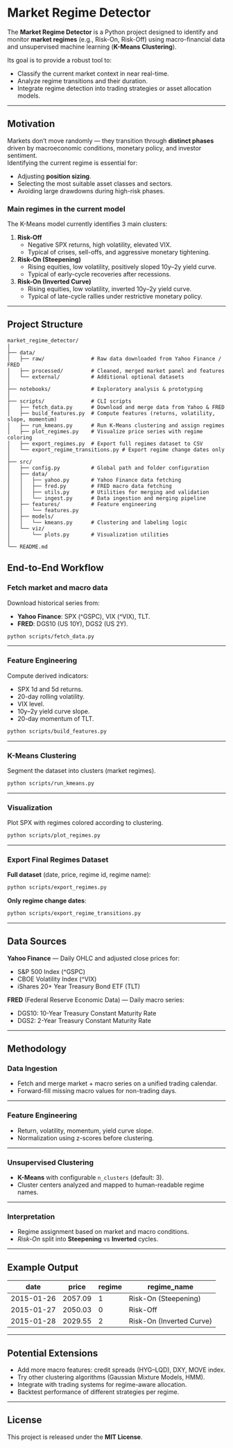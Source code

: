 #  Market Regime Detector

The **Market Regime Detector** is a Python project designed to identify and monitor **market regimes** (e.g., Risk-On, Risk-Off) using macro-financial data and unsupervised machine learning (**K-Means Clustering**).

Its goal is to provide a robust tool to:
- Classify the current market context in near real-time.
- Analyze regime transitions and their duration.
- Integrate regime detection into trading strategies or asset allocation models.

---

##  Motivation

Markets don’t move randomly — they transition through **distinct phases** driven by macroeconomic conditions, monetary policy, and investor sentiment.  
Identifying the current regime is essential for:
- Adjusting **position sizing**.
- Selecting the most suitable asset classes and sectors.
- Avoiding large drawdowns during high-risk phases.

### Main regimes in the current model
The K-Means model currently identifies 3 main clusters:
1. **Risk-Off**  
   - Negative SPX returns, high volatility, elevated VIX.
   - Typical of crises, sell-offs, and aggressive monetary tightening.
2. **Risk-On (Steepening)**  
   - Rising equities, low volatility, positively sloped 10y–2y yield curve.
   - Typical of early-cycle recoveries after recessions.
3. **Risk-On (Inverted Curve)**  
   - Rising equities, low volatility, inverted 10y–2y yield curve.
   - Typical of late-cycle rallies under restrictive monetary policy.

---

##  Project Structure

```plaintext
market_regime_detector/
│
├── data/
│   ├── raw/               # Raw data downloaded from Yahoo Finance / FRED
│   ├── processed/         # Cleaned, merged market panel and features
│   └── external/          # Additional optional datasets
│
├── notebooks/             # Exploratory analysis & prototyping
│
├── scripts/               # CLI scripts
│   ├── fetch_data.py      # Download and merge data from Yahoo & FRED
│   ├── build_features.py  # Compute features (returns, volatility, slope, momentum)
│   ├── run_kmeans.py      # Run K-Means clustering and assign regimes
│   ├── plot_regimes.py    # Visualize price series with regime coloring
│   ├── export_regimes.py  # Export full regimes dataset to CSV
│   └── export_regime_transitions.py # Export regime change dates only
│
├── src/
│   ├── config.py          # Global path and folder configuration
│   ├── data/
│   │   ├── yahoo.py       # Yahoo Finance data fetching
│   │   ├── fred.py        # FRED macro data fetching
│   │   ├── utils.py       # Utilities for merging and validation
│   │   └── ingest.py      # Data ingestion and merging pipeline
│   ├── features/          # Feature engineering
│   │   └── features.py
│   ├── models/
│   │   └── kmeans.py      # Clustering and labeling logic
│   └── viz/
│       └── plots.py       # Visualization utilities
│
└── README.md
```

## End-to-End Workflow

### Fetch market and macro data  
Download historical series from:  
- **Yahoo Finance**: SPX (^GSPC), VIX (^VIX), TLT.  
- **FRED**: DGS10 (US 10Y), DGS2 (US 2Y).  

```bash
python scripts/fetch_data.py
```

---

### Feature Engineering  
Compute derived indicators:  
- SPX 1d and 5d returns.  
- 20-day rolling volatility.  
- VIX level.  
- 10y–2y yield curve slope.  
- 20-day momentum of TLT.  

```bash
python scripts/build_features.py
```

---

### K-Means Clustering  
Segment the dataset into clusters (market regimes).  

```bash
python scripts/run_kmeans.py
```

---

### Visualization  
Plot SPX with regimes colored according to clustering.  

```bash
python scripts/plot_regimes.py
```

---

### Export Final Regimes Dataset  

**Full dataset** (date, price, regime id, regime name):  
```bash
python scripts/export_regimes.py
```

**Only regime change dates**:  
```bash
python scripts/export_regime_transitions.py
```

---

##  Data Sources

**Yahoo Finance** — Daily OHLC and adjusted close prices for:  
- S&P 500 Index (^GSPC)  
- CBOE Volatility Index (^VIX)  
- iShares 20+ Year Treasury Bond ETF (TLT)  

**FRED** (Federal Reserve Economic Data) — Daily macro series:  
- DGS10: 10-Year Treasury Constant Maturity Rate  
- DGS2: 2-Year Treasury Constant Maturity Rate  

---

##  Methodology

### Data Ingestion
- Fetch and merge market + macro series on a unified trading calendar.  
- Forward-fill missing macro values for non-trading days.  

---

### Feature Engineering
- Return, volatility, momentum, yield curve slope.  
- Normalization using z-scores before clustering.  

---

### Unsupervised Clustering
- **K-Means** with configurable `n_clusters` (default: 3).  
- Cluster centers analyzed and mapped to human-readable regime names.  

---

### Interpretation
- Regime assignment based on market and macro conditions.  
- *Risk-On* split into **Steepening** vs **Inverted** cycles.  

---

##  Example Output
| date       | price   | regime | regime_name               |
|------------|---------|--------|---------------------------|
| 2015-01-26 | 2057.09 | 1      | Risk-On (Steepening)       |
| 2015-01-27 | 2050.03 | 0      | Risk-Off                   |
| 2015-01-28 | 2029.55 | 2      | Risk-On (Inverted Curve)   |

---

##  Potential Extensions
- Add more macro features: credit spreads (HYG–LQD), DXY, MOVE index.  
- Try other clustering algorithms (Gaussian Mixture Models, HMM).  
- Integrate with trading systems for regime-aware allocation.  
- Backtest performance of different strategies per regime.  

---

##  License
This project is released under the **MIT License**.

